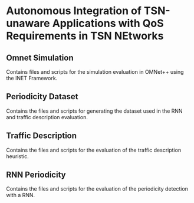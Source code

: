 # Autonomous Integration of TSN-unaware Applications with QoS Requirements in TSN NEtworks

## Omnet Simulation
Contains files and scripts for the simulation evaluation in OMNet++ using the INET Framework.

## Periodicity Dataset
Contains the files and scripts for generating the dataset used in the RNN and traffic description evaluation.

## Traffic Description
Contains the files and scripts for the evaluation of the traffic description heuristic.

## RNN Periodicity
Contains the files and scripts for the evaluation of the periodicity detection with a RNN.